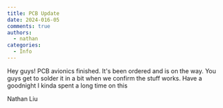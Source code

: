 ```yaml
---
title: PCB Update
date: 2024-016-05
comments: true
authors:
  - nathan
categories:
  - Info
---
```


Hey guys! PCB avionics finished. It's been ordered and is on the way. You guys get to solder it in a bit when we confirm the stuff works. Have a goodnight I kinda spent a long time on this

Nathan Liu